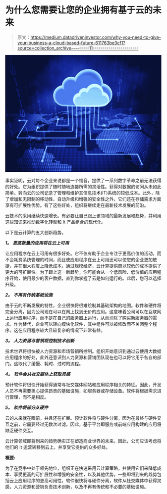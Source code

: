 # 为什么您需要让您的企业拥有基于云的未来

> 原文：<https://medium.datadriveninvestor.com/why-you-need-to-give-your-business-a-cloud-based-future-611763be3cf1?source=collection_archive---------11----------------------->

![](img/76f11a844f016576638d40d88e881917.png)

事实证明，云对每个企业来说都是一个福音，提供了一系列数字革命之前无法获得的好处。它为组织提供了随时随地连接所需的灵活性。获得对数据的访问从未如此简单。转向云的公司记录了管理和维护其信息技术(IT)系统的较低成本。此外，除了增加和无限制的移动性、自动升级和增强的安全性之外，它们还在存储需求方面享有可扩展性优势。有了这些好处，组织将继续走在最新技术发展的前沿。

云技术的采用继续快速增长。有必要让自己跟上该领域的最新发展和趋势，并利用这些知识来推动数字化转型和 It 产品组合的现代化。

以下是云计算的五大创新趋势。

***1。*** ***更高数量的应用将在云上可用***

让应用程序在云上可用有很多好处。它不仅有助于企业专注于更高价值的活动，而不会耗费系统管理的时间，而且使应用程序在云上可用还可以使您的企业更加敏捷，并在很大程度上降低成本。通过规模经济，云计算提供商以较低的成本提供了更大的可扩展性。为了跟上这一新趋势，你可能会从一个低风险、低价值的应用程序开始，使用最少的客户数据，直到你掌握了云是如何运行的。此后，您可以选择升级。

***2。*** ***不再有传统基础设施***

由于云的不断发展的特性，企业很快将很难绘制其基础架构的地图。软件和硬件将完全分离，因为公司现在可以在网上找到无价的应用。这意味着公司可以在互联网上运行应用程序，而不是在自己的服务器上运行，从而消除了购买新服务器的需求。作为替代，企业可以转向模块化软件，其中组件可以被修改而不关闭整个程序。这在应用程序较大且较复杂的情况下非常有益。

***3。*** ***人力资源与营销将控制技术创新***

技术世界将很快被人力资源和市场营销所控制。组织开始意识到通过云使用大数据应用程序的好处，此外还意识到人力资源和营销团队现在也可以将它用于各自的部门。这取代了缓慢、耗时、过时的流程。

***4。*** ***软件会从社交媒体上获取灵感***

预计软件将很快开始获得通常与社交媒体网站和应用程序相关的特征。因此，开发人员不再需要担心提供昂贵的基础设施，如服务器或存储设备。软件将根据需求进行管理，而不是相反。

***5。*** ***软件将部分从硬件***

云的未来就在眼前，并且还在扩展。预计软件将与硬件分离，因为在最终与硬件交互之前，它需要经过无数次过滤。因此，基于平台即服务或前端应用构建的应用将缺乏硬件交互。

云计算领域即将到来的趋势确实正在塑造商业世界的未来。因此，公司应该考虑将他们的 It 运营转移到云上，并享受它提供的众多好处。

**概要:**

为了在竞争中处于领先地位，组织正在快速采用云计算策略，并使用它们来降低成本、享受更高的可扩展性和增强的安全性，以及其他优势。一些即将到来的趋势包括云上应用程序的更高可用性，软件很快将与硬件分离，软件从社交媒体中获得灵感，人力资源和营销负责技术创新，以及不再有传统和不必要的基础设施。